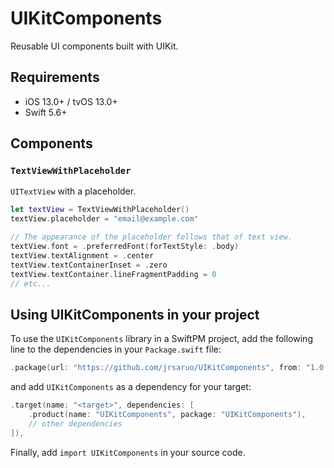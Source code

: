 # UIKitComponents

Reusable UI components built with UIKit.

## Requirements

- iOS 13.0+ / tvOS 13.0+
- Swift 5.6+

## Components

### `TextViewWithPlaceholder`

`UITextView` with a placeholder.

```swift
let textView = TextViewWithPlaceholder()
textView.placeholder = "email@example.com"

// The appearance of the placeholder follows that of text view.
textView.font = .preferredFont(forTextStyle: .body)
textView.textAlignment = .center
textView.textContainerInset = .zero
textView.textContainer.lineFragmentPadding = 0
// etc...
```

## Using UIKitComponents in your project

To use the `UIKitComponents` library in a SwiftPM project, add the following line to the dependencies in your `Package.swift` file:

```swift
.package(url: "https://github.com/jrsaruo/UIKitComponents", from: "1.0.1"),
```

and add `UIKitComponents` as a dependency for your target:

```swift
.target(name: "<target>", dependencies: [
    .product(name: "UIKitComponents", package: "UIKitComponents"),
    // other dependencies
]),
```

Finally, add `import UIKitComponents` in your source code.
